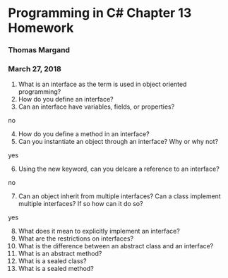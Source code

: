 # Programming in C# Chapter 13 Homework
### Thomas Margand
### March 27, 2018

1. What is an interface as the term is used in object oriented programming?
2. How do you define an interface?
3. Can an interface have variables, fields, or properties?

no

4. How do you define a method in an interface?
5. Can you instantiate an object through an interface? Why or why not?

yes

6. Using the new keyword, can you delcare a reference  to an interface?

no

7. Can an object inherit from multiple interfaces? Can a class implement multiple interfaces? If so how can it do so?

yes

8. What does it mean to explicitly implement an interface?
9. What are the restrictions on interfaces?
10. What is the difference between an abstract class and an interface?
11. What is an abstract method?
12. What is a sealed class?
13. What is a sealed method?
